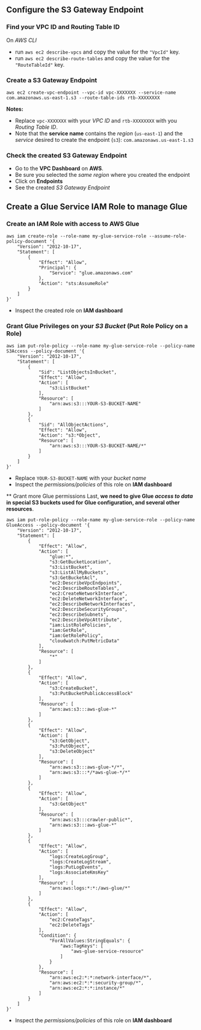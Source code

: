 ## Configure the S3 Gateway Endpoint
### Find your VPC ID and Routing Table ID
On _AWS CLI_
- run `aws ec2 describe-vpcs` and copy the value for the `"VpcId"` key.
- run `aws ec2 describe-route-tables` and copy the value for the `"RouteTableId"` key.

### Create a S3 Gateway Endpoint
`aws ec2 create-vpc-endpoint --vpc-id vpc-XXXXXXX --service-name com.amazonaws.us-east-1.s3 --route-table-ids rtb-XXXXXXXX`

**Notes:**
- Replace `vpc-XXXXXXX` with your _VPC ID_ and `rtb-XXXXXXXX` with you _Routing Table ID_.
- Note that the **service name** contains the _region_ (`us-east-1`) and the _service_ desired to create the endpoint (`s3`): `com.amazonaws.us-east-1.s3`

### Check the created **S3 Gateway Endpoint**
- Go to the **VPC Dashboard** on **AWS**.
- Be sure you selected the _same region_ where you created the endpoint
- Click on **Endpoints**
- See the created _S3 Gateway Endpoint_


## Create a Glue Service IAM Role to manage Glue
### Create an IAM Role with access to AWS Glue
```
aws iam create-role --role-name my-glue-service-role --assume-role-policy-document '{
    "Version": "2012-10-17",
    "Statement": [
        {
            "Effect": "Allow",
            "Principal": {
                "Service": "glue.amazonaws.com"
            },
            "Action": "sts:AssumeRole"
        }
    ]
}'
```
- Inspect the created role on **IAM dashboard**

### Grant Glue Privileges on your _S3 Bucket_ (Put Role Policy on a Role)
```
aws iam put-role-policy --role-name my-glue-service-role --policy-name S3Access --policy-document '{
    "Version": "2012-10-17",
    "Statement": [
        {
            "Sid": "ListObjectsInBucket",
            "Effect": "Allow",
            "Action": [
                "s3:ListBucket"
            ],
            "Resource": [
                "arn:aws:s3:::YOUR-S3-BUCKET-NAME"
            ]
        },
        {
            "Sid": "AllObjectActions",
            "Effect": "Allow",
            "Action": "s3:*Object",
            "Resource": [
                "arn:aws:s3:::YOUR-S3-BUCKET-NAME/*"
            ]
        }
    ]
}'
```
- Replace `YOUR-S3-BUCKET-NAME` with your _bucket name_
- Inspect the _permissions/policies_ of this role on **IAM dashboard**


** Grant more Glue permissions
Last, **we need to give Glue *access to data* in special S3 buckets used for Glue configuration, and several other resources**.
```
aws iam put-role-policy --role-name my-glue-service-role --policy-name GlueAccess --policy-document '{
    "Version": "2012-10-17",
    "Statement": [
        {
            "Effect": "Allow",
            "Action": [
                "glue:*",
                "s3:GetBucketLocation",
                "s3:ListBucket",
                "s3:ListAllMyBuckets",
                "s3:GetBucketAcl",
                "ec2:DescribeVpcEndpoints",
                "ec2:DescribeRouteTables",
                "ec2:CreateNetworkInterface",
                "ec2:DeleteNetworkInterface",
                "ec2:DescribeNetworkInterfaces",
                "ec2:DescribeSecurityGroups",
                "ec2:DescribeSubnets",
                "ec2:DescribeVpcAttribute",
                "iam:ListRolePolicies",
                "iam:GetRole",
                "iam:GetRolePolicy",
                "cloudwatch:PutMetricData"
            ],
            "Resource": [
                "*"
            ]
        },
        {
            "Effect": "Allow",
            "Action": [
                "s3:CreateBucket",
                "s3:PutBucketPublicAccessBlock"
            ],
            "Resource": [
                "arn:aws:s3:::aws-glue-*"
            ]
        },
        {
            "Effect": "Allow",
            "Action": [
                "s3:GetObject",
                "s3:PutObject",
                "s3:DeleteObject"
            ],
            "Resource": [
                "arn:aws:s3:::aws-glue-*/*",
                "arn:aws:s3:::*/*aws-glue-*/*"
            ]
        },
        {
            "Effect": "Allow",
            "Action": [
                "s3:GetObject"
            ],
            "Resource": [
                "arn:aws:s3:::crawler-public*",
                "arn:aws:s3:::aws-glue-*"
            ]
        },
        {
            "Effect": "Allow",
            "Action": [
                "logs:CreateLogGroup",
                "logs:CreateLogStream",
                "logs:PutLogEvents",
                "logs:AssociateKmsKey"
            ],
            "Resource": [
                "arn:aws:logs:*:*:/aws-glue/*"
            ]
        },
        {
            "Effect": "Allow",
            "Action": [
                "ec2:CreateTags",
                "ec2:DeleteTags"
            ],
            "Condition": {
                "ForAllValues:StringEquals": {
                    "aws:TagKeys": [
                        "aws-glue-service-resource"
                    ]
                }
            },
            "Resource": [
                "arn:aws:ec2:*:*:network-interface/*",
                "arn:aws:ec2:*:*:security-group/*",
                "arn:aws:ec2:*:*:instance/*"
            ]
        }
    ]
}'
```
- Inspect the _permissions/policies_ of this role on **IAM dashboard**


